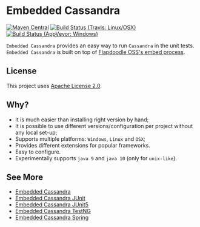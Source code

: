 # Embedded Cassandra 

[![Maven Central](https://img.shields.io/maven-central/v/com.github.nosan/embedded-cassandra.svg)](https://maven-badges.herokuapp.com/maven-central/com.github.nosan/embedded-cassandra-parent)
[![Build Status (Travis: Linux/OSX)](https://img.shields.io/travis/nosan/embedded-cassandra/master.svg?label=linux/osx)](https://travis-ci.org/nosan/embedded-cassandra) 
[![Build Status (AppVeyor: Windows)](https://img.shields.io/appveyor/ci/nosan/embedded-cassandra/master.svg?label=windows)](https://ci.appveyor.com/project/nosan/embedded-cassandra) 


`Embedded Cassandra` provides an easy way to run `Cassandra` in the unit tests. `Embedded Cassandra` is built 
on top of [Flapdoodle OSS's embed process](https://github.com/flapdoodle-oss/de.flapdoodle.embed.process).

## License

This project uses [Apache License 2.0](http://www.apache.org/licenses/LICENSE-2.0).

## Why?
 - It is much easier than installing right version by hand;
 - It is possible to use different versions/configuration per project without any local set-up;
 - Supports multiple platforms: `Windows`, `Linux` and `OSX`;
 - Provides different extensions for popular frameworks.
 - Easy to configure.
 - Experimentally supports `java 9` and `java 10` (only for `unix-like`).

## See More
 - [Embedded Cassandra](embedded-cassandra)
 - [Embedded Cassandra JUnit](embedded-cassandra-junit)
 - [Embedded Cassandra JUnit5](embedded-cassandra-jupiter)
 - [Embedded Cassandra TestNG](embedded-cassandra-testng)
 - [Embedded Cassandra Spring](embedded-cassandra-spring)






